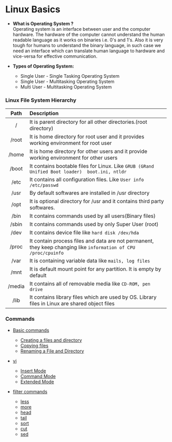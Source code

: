 # Linux Basics

* <b> What is Operating System ?</b>  
Operating system is an interface between user and the computer hardware. The hardware of the computer cannot understand the human readable language as it works on binaries i.e. 0's and 1's. Also it is very tough for humans to understand the binary language, in such case we need an interface which can translate human language to hardware and vice-versa for effective communication. 

* <b> Types of Operating System:</b>   
  * Single User - Single Tasking Operating System   
  * Single User - Multitasking Operating System   
  * Multi User - Multitasking Operating System   
 
 ###  Linux File System Hierarchy  

|Path       | Description           |
|:-----: |:---         |
| / |It is parent directory for all other directories.(root directory)|
| /root | It is home directory for root user and it provides working environment for root user|
| /home | It is home directory for other users and it provide working environment for other users|
| /boot |It contains bootable files for Linux. Like `GRUB (GRand Unified Boot loader)  boot.ini, ntldr` |
| /etc | It contains all configuration files. Like `User info /etc/passwd` |
| /usr | By default softwares are installed in /usr directory|
| /opt | It is optional directory for /usr and it contains third party softwares. |
| /bin | It contains commands used by all users(Binary files)|    
| /sbin | It contains commands used by only Super User (root) |
| /dev | It contains device file like `hard disk /dev/hda` |
| /proc |  It contain process files and data are not permanent, they keep changing like `information of CPU /proc/cpuinfo` |
| /var |It is containing variable data like `mails, log files` |    
| /mnt |It is default mount point for any partition. It is empty by default |
| /media |It contains all of removable media like `CD-ROM, pen drive` |
| /lib | It contains library files which are used by OS. Library files in Linux are shared object files|

### Commands

* [Basic commands](https://github.com/krishnaprasadkv/linux-commands/blob/master/Basic-commands.md)
  * [Creating a files and directory](https://github.com/krishnaprasadkv/linux-commands/blob/master/Basic-commands.md#creating-a-files-and-directory)
  * [Copying files](https://github.com/krishnaprasadkv/linux-commands/blob/master/Basic-commands.md#copying-files)
  * [Renaming a File and Directory](https://github.com/krishnaprasadkv/linux-commands/blob/master/Basic-commands.md#renaming-a-file-and-directory)   

* [vi](https://github.com/krishnaprasadkv/linux-commands/blob/master/vi.md)  
  * [Insert Mode](https://github.com/krishnaprasadkv/linux-commands/blob/master/vi.md#insert-mode)
  * [Command Mode](https://github.com/krishnaprasadkv/linux-commands/blob/master/vi.md#command-mode)
  * [Extended Mode](https://github.com/krishnaprasadkv/linux-commands/blob/master/vi.md#extended-mode)

* [filter commands](https://github.com/krishnaprasadkv/linux-commands/blob/master/filtercommands.md)
  * [less](https://github.com/krishnaprasadkv/linux-commands/blob/master/filtercommands.md#less-)  
  * [more](https://github.com/krishnaprasadkv/linux-commands/blob/master/filtercommands.md#more-)  
  * [head](https://github.com/krishnaprasadkv/linux-commands/blob/master/filtercommands.md#head-)  
  * [tail](https://github.com/krishnaprasadkv/linux-commands/blob/master/filtercommands.md#tail-)  
  * [sort](https://github.com/krishnaprasadkv/linux-commands/blob/master/filtercommands.md#sort-)  
  * [cut](https://github.com/krishnaprasadkv/linux-commands/blob/master/filtercommands.md#cut-)  
  * [sed](https://github.com/krishnaprasadkv/linux-commands/blob/master/filtercommands.md#sed-)
